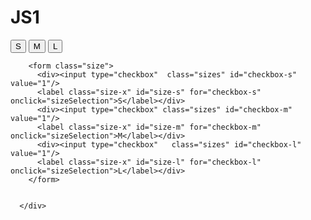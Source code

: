 # JS1

<div id="sizeSelection">
        <button id="sizeS">S</button>
        <button id="sizeM">M</button>
        <button id="sizeL">L</button>

        <form class="size">
          <div><input type="checkbox"  class="sizes" id="checkbox-s" value="1"/>
          <label class="size-x" id="size-s" for="checkbox-s" onclick="sizeSelection">S</label></div>
          <div><input type="checkbox" class="sizes" id="checkbox-m" value="1"/>
          <label class="size-x" id="size-m" for="checkbox-m" onclick="sizeSelection">M</label></div>
          <div><input type="checkbox"   class="sizes" id="checkbox-l" value="1"/>
          <label class="size-x" id="size-l" for="checkbox-l" onclick="sizeSelection">L</label></div>
        </form>


      </div>
